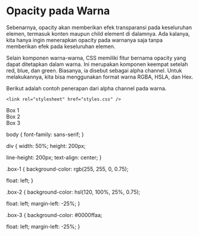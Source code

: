 # Opacity pada Warna
Sebenarnya, opacity akan memberikan efek transparansi pada keseluruhan elemen, termasuk konten maupun child element di dalamnya. Ada kalanya, kita hanya ingin menerapkan opacity pada warnanya saja tanpa memberikan efek pada keseluruhan elemen.

Selain komponen warna-warna, CSS memiliki fitur bernama opacity yang dapat ditetapkan dalam warna. Ini merupakan komponen keempat setelah red, blue, dan green. Biasanya, ia disebut sebagai alpha channel. Untuk melakukannya, kita bisa menggunakan format warna RGBA, HSLA, dan Hex.

Berikut adalah contoh penerapan dari alpha channel pada warna.

<!DOCTYPE html>
<html>
  <head>
    <meta charset="UTF-8" />
    <title>Judul Dokumen</title>
    
    <link rel="stylesheet" href="styles.css" />
  </head>
  <body>
    <main>
      <div class="box-1">Box 1</div>
      <div class="box-2">Box 2</div>
      <div class="box-3">Box 3</div>
    </main>
  </body>
</html>


body {
  font-family: sans-serif;
}

div {
  width: 50%;
  height: 200px;

  line-height: 200px;
  text-align: center;
}

.box-1 {
  background-color: rgb(255, 255, 0, 0.75);

  float: left;
}

.box-2 {
  background-color: hsl(120, 100%, 25%, 0.75);

  float: left;
  margin-left: -25%;
}

.box-3 {
  background-color: #0000ffaa;

  float: left;
  margin-left: -25%;
}
